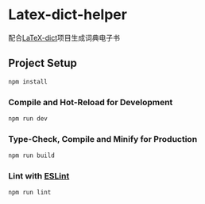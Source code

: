 # Latex-dict-helper

配合[LaTeX-dict](https://github.com/ipangbo/LaTeX-dict)项目生成词典电子书


## Project Setup

```sh
npm install
```

### Compile and Hot-Reload for Development

```sh
npm run dev
```

### Type-Check, Compile and Minify for Production

```sh
npm run build
```

### Lint with [ESLint](https://eslint.org/)

```sh
npm run lint
```
